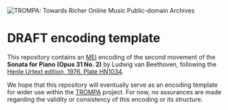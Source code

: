 ![TROMPA: Towards Richer Online Music Public-domain Archives](https://trompamusic.eu/sites/default/files/top-bar-logo_0_0.png)

# DRAFT encoding template

This repository contains an [MEI](https://music-encoding.org) encoding of the second movement of the **Sonata for Piano (Opus 31 No. 2)** by Ludwig van Beethoven, 
following the [Henle Urtext edition, 1976. Plate HN1034](https://imslp.org/wiki/Special:ReverseLookup/621761).

We hope that this repository will eventually serve as an encoding template for wider use within the [TROMPA](https://trompamusic.eu) project.
For now, no assurances are made regarding the validity or consistency of this encoding or its structure.
